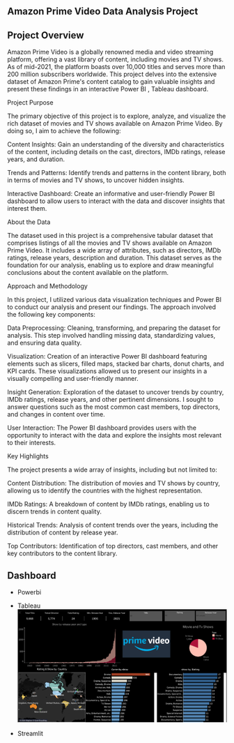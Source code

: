 ## Amazon Prime Video Data Analysis Project
## Project Overview
Amazon Prime Video is a globally renowned media and video streaming platform, offering a vast library of content, including movies and TV shows. As of mid-2021, the platform boasts over 10,000 titles and serves more than 200 million subscribers worldwide. This project delves into the extensive dataset of Amazon Prime's content catalog to gain valuable insights and present these findings in an interactive Power BI , Tableau dashboard.

Project Purpose

The primary objective of this project is to explore, analyze, and visualize the rich dataset of movies and TV shows available on Amazon Prime Video. By doing so, I aim to achieve the following:

Content Insights: Gain an understanding of the diversity and characteristics of the content, including details on the cast, directors, IMDb ratings, release years, and duration.

Trends and Patterns: Identify trends and patterns in the content library, both in terms of movies and TV shows, to uncover hidden insights.

Interactive Dashboard: Create an informative and user-friendly Power BI dashboard to allow users to interact with the data and discover insights that interest them.

About the Data

The dataset used in this project is a comprehensive tabular dataset that comprises listings of all the movies and TV shows available on Amazon Prime Video. It includes a wide array of attributes, such as directors, IMDb ratings, release years, description and duration. This dataset serves as the foundation for our analysis, enabling us to explore and draw meaningful conclusions about the content available on the platform.

Approach and Methodology

In this project, I utilized various data visualization techniques and Power BI to conduct our analysis and present our findings. The approach involved the following key components:

Data Preprocessing: Cleaning, transforming, and preparing the dataset for analysis. This step involved handling missing data, standardizing values, and ensuring data quality.

Visualization: Creation of an interactive Power BI dashboard featuring elements such as slicers, filled maps, stacked bar charts, donut charts, and KPI cards. These visualizations allowed us to present our insights in a visually compelling and user-friendly manner.

Insight Generation: Exploration of the dataset to uncover trends by country, IMDb ratings, release years, and other pertinent dimensions. I sought to answer questions such as the most common cast members, top directors, and changes in content over time.

User Interaction: The Power BI dashboard provides users with the opportunity to interact with the data and explore the insights most relevant to their interests.

Key Highlights

The project presents a wide array of insights, including but not limited to:

Content Distribution: The distribution of movies and TV shows by country, allowing us to identify the countries with the highest representation.

IMDb Ratings: A breakdown of content by IMDb ratings, enabling us to discern trends in content quality.

Historical Trends: Analysis of content trends over the years, including the distribution of content by release year.

Top Contributors: Identification of top directors, cast members, and other key contributors to the content library.

## Dashboard
 - Powerbi
 - Tableau![[](https://public.tableau.com/views/AmazonPrime_17332857614260/AmazonPrime?:language=en-US&:sid=&:redirect=auth&:display_count=n&:origin=viz_share_link)](./Amazon%20Prime.png)

 - Streamlit 
 